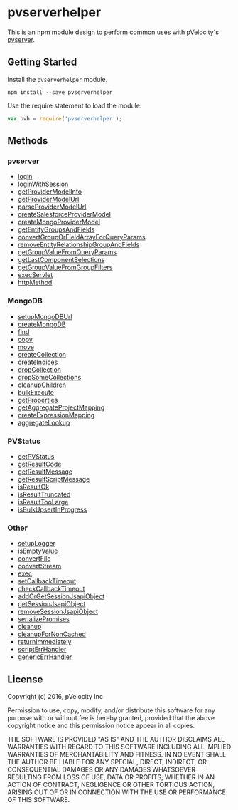 # pvserverhelper

This is an npm module design to perform common uses with pVelocity's [pvserver](https://github.com/pVelocity/pvserver).

## Getting Started

Install the ``pvserverhelper`` module.

    npm install --save pvserverhelper

Use the require statement to load the module.

```js
var pvh = require('pvserverhelper');
```

## Methods

### pvserver
- [login](docs/pvserver/login.md)
- [loginWithSession](docs/pvserver/loginWithSession.md)
- [getProviderModelInfo](docs/pvserver/getProviderModelInfo.md)
- [getProviderModelUrl](docs/pvserver/getProviderModelUrl.md)
- [parseProviderModelUrl](docs/pvserver/parseProviderModelUrl.md)
- [createSalesforceProviderModel](docs/pvserver/createSalesforceProviderModel.md)
- [createMongoProviderModel](docs/pvserver/createMongoProviderModel.md)
- [getEntityGroupsAndFields](docs/pvserver/getEntityGroupsAndFields.md)
- [convertGroupOrFieldArrayForQueryParams](docs/pvserver/convertGroupOrFieldArrayForQueryParams.md)
- [removeEntityRelationshipGroupAndFields](docs/pvserver/removeEntityRelationshipGroupAndFields.md)
- [getGroupValueFromQueryParams](docs/pvserver/getGroupValueFromQueryParams.md)
- [getLastComponentSelections](docs/pvserver/getLastComponentSelections.md)
- [getGroupValueFromGroupFilters](docs/pvserver/getGroupValueFromGroupFilters.md)
- [execServlet](docs/pvserver/execServlet.md)
- [httpMethod](docs/pvserver/httpMethod.md)

### MongoDB
- [setupMongoDBUrl](docs/MongoDB/setupMongoDBUrl.md)
- [createMongoDB](docs/MongoDB/createMongoDB.md)
- [find](docs/MongoDB/find.md)
- [copy](docs/MongoDB/copy.md)
- [move](docs/MongoDB/move.md)
- [createCollection](docs/MongoDB/createCollection.md)
- [createIndices](docs/MongoDB/createIndices.md)
- [dropCollection](docs/MongoDB/dropCollection.md)
- [dropSomeCollections](docs/MongoDB/dropSomeCollections.md)
- [cleanupChildren](docs/MongoDB/cleanupChildren.md)
- [bulkExecute](docs/MongoDB/bulkExecute.md)
- [getProperties](docs/MongoDB/getProperties.md)
- [getAggregateProjectMapping](docs/MongoDB/getAggregateProjectMapping.md)
- [createExpressionMapping](docs/MongoDB/createExpressionMapping.md)
- [aggregateLookup](docs/MongoDB/aggregateLookup.md)

### PVStatus
- [getPVStatus](docs/PVStatus/getPVStatus.md)
- [getResultCode](docs/PVStatus/getResultCode.md)
- [getResultMessage](docs/PVStatus/getResultMessage.md)
- [getResultScriptMessage](docs/PVStatus/getResultScriptMessage.md)
- [isResultOk](docs/PVStatus/isResultOk.md)
- [isResultTruncated](docs/PVStatus/isResultTruncated.md)
- [isResultTooLarge](docs/PVStatus/isResultTooLarge.md)
- [isBulkUpsertInProgress](docs/PVStatus/isBulkUpsertInProgress.md)

### Other
- [setupLogger](docs/Other/setupLogger.md)
- [isEmptyValue](docs/Other/isEmptyValue.md)
- [convertFile](docs/Other/convertFile.md)
- [convertStream](docs/Other/convertStream.md)
- [exec](docs/Other/exec.md)
- [setCallbackTimeout](docs/Other/setCallbackTimeout.md)
- [checkCallbackTimeout](docs/Other/checkCallbackTimeout.md)
- [addOrGetSessionJsapiObject](docs/Other/addOrGetSessionJsapiObject.md)
- [getSessionJsapiObject](docs/Other/getSessionJsapiObject.md)
- [removeSessionJsapiObject](docs/Other/removeSessionJsapiObject.md)
- [serializePromises](docs/Other/serializePromises.md)
- [cleanup](docs/Other/cleanup.md)
- [cleanupForNonCached](docs/Other/cleanupForNonCached.md)
- [returnImmediately](docs/Other/returnImmediately.md)
- [scriptErrHandler](docs/Other/scriptErrHandler.md)
- [genericErrHandler](docs/Other/genericErrHandler.md)

## License

Copyright (c) 2016, pVelocity Inc

Permission to use, copy, modify, and/or distribute this software for any
purpose with or without fee is hereby granted, provided that the above
copyright notice and this permission notice appear in all copies.

THE SOFTWARE IS PROVIDED "AS IS" AND THE AUTHOR DISCLAIMS ALL WARRANTIES
WITH REGARD TO THIS SOFTWARE INCLUDING ALL IMPLIED WARRANTIES OF
MERCHANTABILITY AND FITNESS. IN NO EVENT SHALL THE AUTHOR BE LIABLE FOR
ANY SPECIAL, DIRECT, INDIRECT, OR CONSEQUENTIAL DAMAGES OR ANY DAMAGES
WHATSOEVER RESULTING FROM LOSS OF USE, DATA OR PROFITS, WHETHER IN AN
ACTION OF CONTRACT, NEGLIGENCE OR OTHER TORTIOUS ACTION, ARISING OUT OF
OR IN CONNECTION WITH THE USE OR PERFORMANCE OF THIS SOFTWARE.